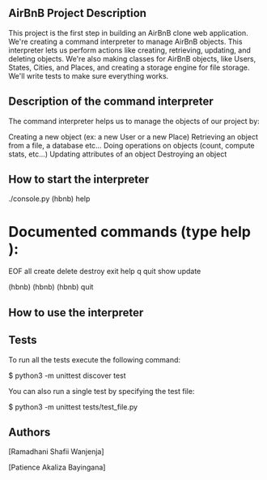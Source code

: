 
## AirBnB Project Description

This project is the first step in building an AirBnB clone web application. We're creating a command interpreter to manage AirBnB objects. This interpreter lets us perform actions like creating, retrieving, updating, and deleting objects. We're also making classes for AirBnB objects, like Users, States, Cities, and Places, and creating a storage engine for file storage. We'll write tests to make sure everything works.

## Description of the command interpreter
The command interpreter helps us to manage the objects of our project by:

Creating a new object (ex: a new User or a new Place)
Retrieving an object from a file, a database etc…
Doing operations on objects (count, compute stats, etc…)
Updating attributes of an object
Destroying an object

## How to start the interpreter
./console.py
(hbnb) help

Documented commands (type help <topic>):
====================================
EOF all create delete destroy exit help q quit show update

(hbnb) 
(hbnb) 
(hbnb) quit


## How to use the interpreter
## Tests
To run all the tests execute the following command:

$ python3 -m unittest discover test

You can also run a single test by specifying the test file:

$ python3 -m unittest tests/test_file.py

## Authors
[Ramadhani Shafii Wanjenja]

[Patience Akaliza Bayingana]